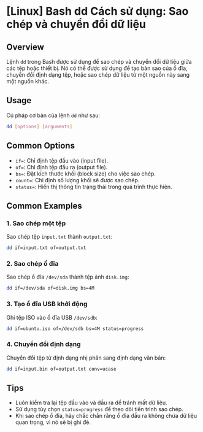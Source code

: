 # [Linux] Bash dd Cách sử dụng: Sao chép và chuyển đổi dữ liệu

## Overview
Lệnh `dd` trong Bash được sử dụng để sao chép và chuyển đổi dữ liệu giữa các tệp hoặc thiết bị. Nó có thể được sử dụng để tạo bản sao của ổ đĩa, chuyển đổi định dạng tệp, hoặc sao chép dữ liệu từ một nguồn này sang một nguồn khác.

## Usage
Cú pháp cơ bản của lệnh `dd` như sau:

```bash
dd [options] [arguments]
```

## Common Options
- `if=`: Chỉ định tệp đầu vào (input file).
- `of=`: Chỉ định tệp đầu ra (output file).
- `bs=`: Đặt kích thước khối (block size) cho việc sao chép.
- `count=`: Chỉ định số lượng khối sẽ được sao chép.
- `status=`: Hiển thị thông tin trạng thái trong quá trình thực hiện.

## Common Examples

### 1. Sao chép một tệp
Sao chép tệp `input.txt` thành `output.txt`:

```bash
dd if=input.txt of=output.txt
```

### 2. Sao chép ổ đĩa
Sao chép ổ đĩa `/dev/sda` thành tệp ảnh `disk.img`:

```bash
dd if=/dev/sda of=disk.img bs=4M
```

### 3. Tạo ổ đĩa USB khởi động
Ghi tệp ISO vào ổ đĩa USB `/dev/sdb`:

```bash
dd if=ubuntu.iso of=/dev/sdb bs=4M status=progress
```

### 4. Chuyển đổi định dạng
Chuyển đổi tệp từ định dạng nhị phân sang định dạng văn bản:

```bash
dd if=input.bin of=output.txt conv=ucase
```

## Tips
- Luôn kiểm tra lại tệp đầu vào và đầu ra để tránh mất dữ liệu.
- Sử dụng tùy chọn `status=progress` để theo dõi tiến trình sao chép.
- Khi sao chép ổ đĩa, hãy chắc chắn rằng ổ đĩa đầu ra không chứa dữ liệu quan trọng, vì nó sẽ bị ghi đè.